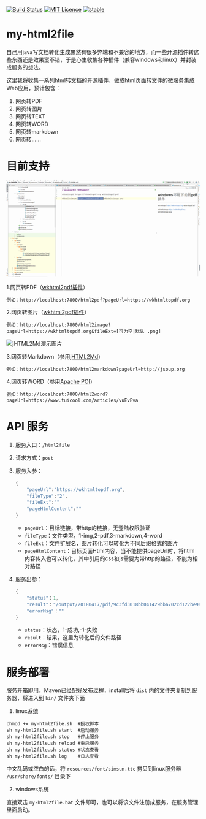 [![Build Status](https://travis-ci.org/petterobam/my-html2file.svg?branch=master)](https://travis-ci.org/petterobam/my-html2file)
[![MIT Licence](https://badges.frapsoft.com/os/mit/mit.svg?v=103)](https://opensource.org/licenses/mit-license.php)
[![stable](http://badges.github.io/stability-badges/dist/stable.svg)](http://github.com/badges/stability-badges)

# my-html2file
自己用java写文档转化生成果然有很多弊端和不兼容的地方，而一些开源插件转这些东西还是效果蛮不错，于是心生收集各种插件（兼容windows和linux）并封装成服务的想法。

这里我将收集一系列html转文档的开源插件，做成html页面转文件的微服务集成Web应用，预计包含：

1. 网页转PDF
2. 网页转图片
3. 网页转TEXT
4. 网页转WORD
5. 网页转markdown
6. 网页转......

# 目前支持

![wkhtmltopdf演示图片](docs/images/my-html2file-pdf-image.gif)

1.网页转PDF（[wkhtml2pdf插件](https://wkhtmltopdf.org)）

    例如：http://localhost:7800/html2pdf?pageUrl=https://wkhtmltopdf.org

2.网页转图片（[wkhtml2pdf插件](https://wkhtmltopdf.org)）

    例如：http://localhost:7800/html2image?pageUrl=https://wkhtmltopdf.org&fileExt=[可为空|默认 .png]

![jHTML2Md演示图片](docs/images/my-html2file-markdown.gif)

3.网页转Markdown（参用[jHTML2Md](https://github.com/pnikosis/jHTML2Md)）

    例如：http://localhost:7800/html2markdown?pageUrl=http://jsoup.org

4.网页转WORD（参用[Apache POI](http://poi.apache.org)）

    例如：http://localhost:7800/html2word?pageUrl=https://www.tuicool.com/articles/vuEvEva

# API 服务

1. 服务入口：```/html2file```

2. 请求方式：```post```

3. 服务入参：
    ```java
    {
        "pageUrl":"https://wkhtmltopdf.org",
        "fileType":"2",
        "fileExt":""
        "pageHtmlContent":""
    }
    ```
    - ```pageUrl```：目标链接，带http的链接，无登陆权限验证
    - ```fileType```：文件类型，1-img,2-pdf,3-markdown,4-word
    - ```fileExt```：文件扩展名，图片转化可以转化为不同后缀格式的图片
    - ```pageHtmlContent```：目标页面Html内容，当不能提供pageUrl时，将html内容传入也可以转化，其中引用的css和js需要为带http的路径，不能为相对路径

4. 服务出参：
    ```java
    {
        "status"：1,
        "result"："/output/20180417/pdf/9c3fd3018bb041429bba702cd127be9e.pdf",
        "errorMsg"：""
    }
    ```
    - ```status```：状态，1-成功,-1-失败
    - ```result```：结果，这里为转化后的文件路径
    - ```errorMsg```：错误信息

# 服务部署

服务开箱即用，Maven已经配好发布过程，install后将 ```dist``` 内的文件夹复制到服务器，将进入到 ```bin/``` 文件夹下面

1. linux系统

```
chmod +x my-html2file.sh  #授权脚本
sh my-html2file.sh start  #启动服务
sh my-html2file.sh stop   #停止服务
sh my-html2file.sh reload #重启服务
sh my-html2file.sh status #状态查看
sh my-html2file.sh log    #日志查看
```
中文乱码或空白的话，将 ```resources/font/simsun.ttc``` 拷贝到linux服务器 ```/usr/share/fonts/``` 目录下

2. windows系统

直接双击 ```my-html2file.bat``` 文件即可，也可以将该文件注册成服务，在服务管理里面启动。


